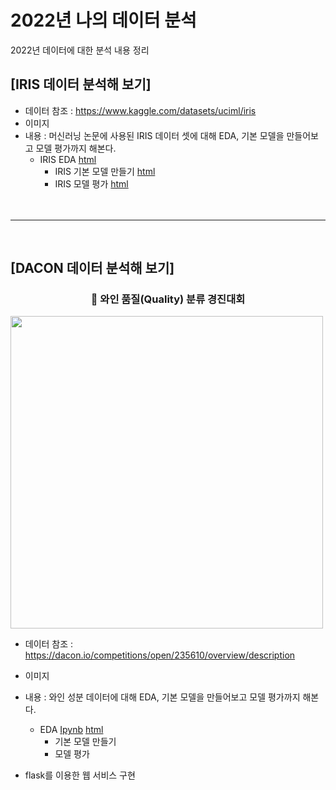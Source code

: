 # 2022년 나의 데이터 분석
 2022년 데이터에 대한 분석 내용 정리


## [IRIS 데이터 분석해 보기]
  * 데이터 참조 : https://www.kaggle.com/datasets/uciml/iris
  * 이미지 
  * 내용 : 머신러닝 논문에 사용된 IRIS 데이터 셋에 대해 EDA, 기본 모델을 만들어보고 모델 평가까지 해본다.
    * IRIS EDA [html](https://sim-yeonsoo.github.io/MyDataAnalysis/IRIS_BASIC01.html)
	  * IRIS 기본 모델 만들기 [html]()
	  * IRIS 모델 평가 [html]()
	  <br>
	<br>
-----
<br>
	  
## [DACON 데이터 분석해 보기]

### <center> 🍷 와인 품질(Quality) 분류 경진대회</center>

<img src="https://sim-yeonsoo.github.io/MyDataAnalysis/Wine_Quality/wine_pic.jpg" width=500 css="text-align:center">

  * 데이터 참조 : https://dacon.io/competitions/open/235610/overview/description
  * 이미지 
  * 내용 :  와인 성분 데이터에 대해 EDA, 기본 모델을 만들어보고 모델 평가까지 해본다.
    * EDA [Ipynb](https://github.com/Sim-Yeonsoo/MyDataAnalysis/blob/main/Wine_Quality_EDA.ipynb) [html](https://sim-yeonsoo.github.io/MyDataAnalysis/Wine_Quality_EDA.html)
	  * 기본 모델 만들기
	  * 모델 평가
  
  * flask를 이용한 웹 서비스 구현
